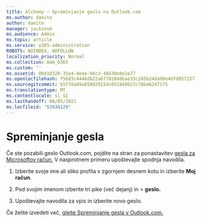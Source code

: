 ```yaml
---
title: Alchemy – Spreminjanje gesla na Outlook.com
ms.author: daeite
author: daeite
manager: jackiesm
ms.audience: Admin
ms.topic: article
ms.service: o365-administration
ROBOTS: NOINDEX, NOFOLLOW
localization_priority: Normal
ms.collection: Adm_O365
ms.custom: ''
ms.assetid: 0bd18328-35e4-4e4a-94c3-48430e8e2e77
ms.openlocfilehash: f56d3c4446db22a6770284dbae33c265b24da90e4bfd05723770de6b2d20426f
ms.sourcegitcommit: b5f7da89a650d2915dc652449623c78be6247175
ms.translationtype: MT
ms.contentlocale: sl-SI
ms.lasthandoff: 08/05/2021
ms.locfileid: "53934129"
---
```

# <a name="change-your-password"></a>Spreminjanje gesla

Če ste pozabili geslo Outlook.com, pojdite na stran za ponastavitev [gesla za Microsoftov račun.](https://go.microsoft.com/fwlink/p/?linkid=841909) V nasprotnem primeru upoštevajte spodnja navodila.
  
1. Izberite svoje ime ali sliko profila v zgornjem desnem kotu in izberite **Moj račun**. 
    
2. Pod svojim imenom izberite tri pike (več dejanj) in > **geslo.** 
    
3. Upoštevajte navodila za vpis in izberite novo geslo. 
    
Če želite izvedeti več, [glejte Spreminjanje gesla v Outlook.com.](https://support.office.com/article/2138d690-811c-4545-b2f3-e4dbe80c9735.aspx)
  

